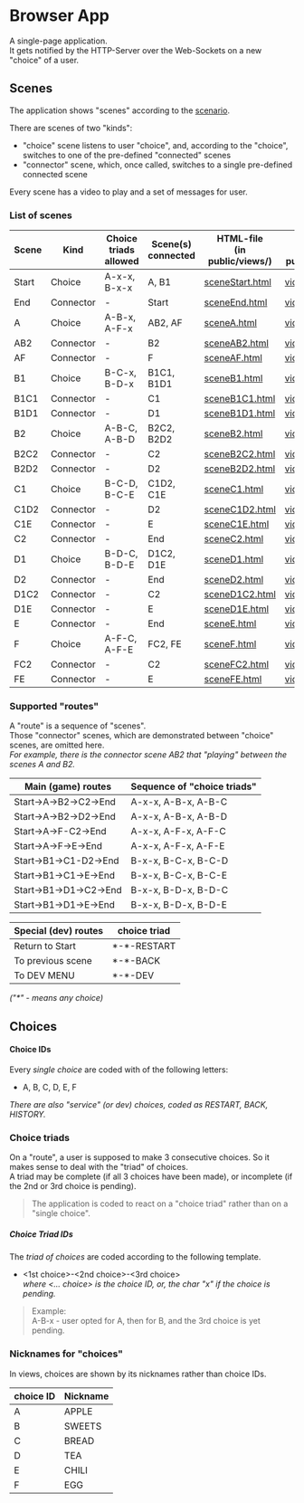 # Browser App

A single-page application.<br />
It gets notified by the HTTP-Server over the Web-Sockets on a new "choice" of a user.<br />

## Scenes

The application shows "scenes" according to the [scenario](public/images/scene_flow.jpg).<br/>

There are scenes of two "kinds":

- "choice" scene listens to user "choice", and, according to the "choice", switches to one of the pre-defined "connected" scenes
- "connector" scene, which, once called, switches to a single pre-defined connected scene

Every scene has a video to play and a set of messages for user.<br />

### List of scenes

| Scene | Kind      | Choice triads<br />allowed | Scene(s)<br />connected | HTML-file<br />(in public/views/)               | Video file<br />(in public/videos)             |
|-------|-----------|----------------------------|-------------------------|-------------------------------------------------|------------------------------------------------|
| Start | Choice    | A-x-x, B-x-x               | A, B1                   | [sceneStart.html](public/views/sceneStart.html) | [videoStart.mp4](public/videos/videoStart.mp4) |
| End   | Connector | -                          | Start                   | [sceneEnd.html](public/views/sceneEnd.html)     | [videoEnd.mp4](public/videos/videoEnd.mp4)     |
| A     | Choice    | A-B-x, A-F-x               | AB2, AF                 | [sceneA.html](public/views/sceneA.html)         | [videoA.mp4](public/videos/videoA.mp4)         |
| AB2   | Connector | -                          | B2                      | [sceneAB2.html](public/views/sceneAB2.html)     | [videoAB.mp4](public/videos/videoAB.mp4)       |
| AF    | Connector | -                          | F                       | [sceneAF.html](public/views/sceneAF.html)       | [videoAF.mp4](public/videos/videoAF.mp4)       |
| B1    | Choice    | B-C-x, B-D-x               | B1C1, B1D1              | [sceneB1.html](public/views/sceneB1.html)       | [videoB.mp4](public/videos/videoB.mp4)         |
| B1C1  | Connector | -                          | C1                      | [sceneB1C1.html](public/views/sceneB1C1.html)   | [videoBC.mp4](public/videos/videoBC.mp4)       |
| B1D1  | Connector | -                          | D1                      | [sceneB1D1.html](public/views/sceneB1D1.html)   | [videoBD.mp4](public/videos/videoBD.mp4)       |
| B2    | Choice    | A-B-C, A-B-D               | B2C2, B2D2              | [sceneB2.html](public/views/sceneB2.html)       | [videoB.mp4](public/videos/videoB.mp4)         |
| B2C2  | Connector | -                          | C2                      | [sceneB2C2.html](public/views/sceneB2C2.html)   | [videoBC.mp4](public/videos/videoBC.mp4)       |
| B2D2  | Connector | -                          | D2                      | [sceneB2D2.html](public/views/sceneB2D2.html)   | [videoBD.mp4](public/videos/videoBD.mp4)       |
| C1    | Choice    | B-C-D, B-C-E               | C1D2, C1E               | [sceneC1.html](public/views/sceneC1.html)       | [videoC1.mp4](public/videos/videoC1.mp4)       |
| C1D2  | Connector | -                          | D2                      | [sceneC1D2.html](public/views/sceneC1D2.html)   | [videoCD.mp4](public/videos/videoCD.mp4)       |
| C1E   | Connector | -                          | E                       | [sceneC1E.html](public/views/sceneC1E.html)     | [videoCE.mp4](public/videos/videoCE.mp4)       |
| C2    | Connector | -                          | End                     | [sceneC2.html](public/views/sceneC2.html)       | [videoC2.mp4](public/videos/videoC2.mp4)       |
| D1    | Choice    | B-D-C, B-D-E               | D1C2, D1E               | [sceneD1.html](public/views/sceneD1.html)       | [videoD1.mp4](public/videos/videoD1.mp4)       |
| D2    | Connector | -                          | End                     | [sceneD2.html](public/views/sceneD2.html)       | [videoD2.mp4](public/videos/videoD2.mp4)       |
| D1C2  | Connector | -                          | C2                      | [sceneD1C2.html](public/views/sceneD1C2.html)   | [videoDC.mp4](public/videos/videoDC.mp4)       |
| D1E   | Connector | -                          | E                       | [sceneD1E.html](public/views/sceneD1E.html)     | [videoDE.mp4](public/videos/videoDE.mp4)       |
| E     | Connector | -                          | End                     | [sceneE.html](public/views/sceneE.html)         | [videoE.mp4](public/videos/videoE.mp4)         |
| F     | Choice    | A-F-C, A-F-E               | FC2, FE                 | [sceneF.html](public/views/sceneF.html)         | [videoF.mp4](public/videos/videoF.mp4)         |
| FC2   | Connector | -                          | C2                      | [sceneFC2.html](public/views/sceneFC2.html)     | [videoFC.mp4](public/videos/videoFC.mp4)       |
| FE    | Connector | -                          | E                       | [sceneFE.html](public/views/sceneFE.html)       | [videoFE.mp4](public/videos/videoFE.mp4)       |

### Supported "routes"

A "route" is a sequence of "scenes".<br />
Those "connector" scenes, which are demonstrated between "choice" scenes, are omitted here.<br />
_For example, there is the connector scene AB2 that "playing" between the scenes A and B2._

| Main (game) routes     | Sequence of "choice triads" |
|------------------------|-----------------------------|
| Start->A->B2->C2->End  | A-x-x, A-B-x, A-B-C         |
| Start->A->B2->D2->End  | A-x-x, A-B-x, A-B-D         |
| Start->A->F-C2->End    | A-x-x, A-F-x, A-F-C         |
| Start->A->F->E->End    | A-x-x, A-F-x, A-F-E         |
| Start->B1->C1-D2->End  | B-x-x, B-C-x, B-C-D         |
| Start->B1->C1->E->End  | B-x-x, B-C-x, B-C-E         |
| Start->B1->D1->C2->End | B-x-x, B-D-x, B-D-C         |
| Start->B1->D1->E->End  | B-x-x, B-D-x, B-D-E         |

| Special (dev) routes | choice triad  |
|----------------------|---------------|
| Return to Start      | \*-\*-RESTART |
| To previous scene    | \*-\*-BACK    |
| To DEV MENU          | \*-\*-DEV     |

_("\*" - means any choice)_

## Choices

#### Choice IDs

Every _single choice_ are coded with of the following letters:

- A, B, C, D, E, F

_There are also "service" (or dev) choices, coded as RESTART, BACK, HISTORY._

### Choice triads

On a "route", a user is supposed to make 3 consecutive choices.
So it makes sense to deal with the "triad" of choices.<br />
A triad may be complete (if all 3 choices have been made), or incomplete (if the 2nd or 3rd choice is pending).

> The application is coded to react on a "choice triad" rather than on a "single choice".

##### Choice Triad IDs

The _triad of choices_ are coded according to the following template.

- <1st choice>-<2nd choice>-<3rd choice> <br />
  _where \<... choice\> is the choice ID, or, the char "x" if the choice is pending._
> Example:<br />
> A-B-x - user opted for A, then for B, and the 3rd choice is yet pending.

### Nicknames for "choices"

In views, choices are shown by its nicknames rather than choice IDs.

| choice ID | Nickname |
|-----------|----------|
| A         | APPLE    |
| B         | SWEETS   |
| C         | BREAD    |
| D         | TEA      |
| E         | CHILI    |
| F         | EGG      |
